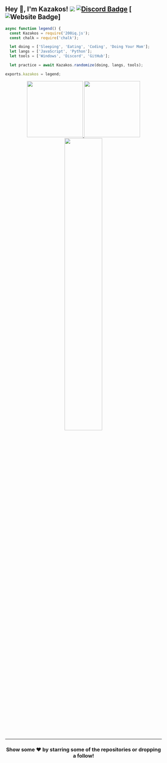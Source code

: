
## Hey 👋, I'm Kazakos! ![](https://komarev.com/ghpvc/?username=Kazakos-OG&label=Views&color=lightgrey&style=flat) [![Discord Badge](https://img.shields.io/badge/-Discord-9B9B9B?style=flat-square&logo=Discord&logoColor=white)](https://discord.gg/3gupybutVQ) [![Website Badge](https://img.shields.io/badge/Website-9B9B9B?style=flat-square&logo=google-chrome&logoColor=white)]

```js
async function legend() {
  const Kazakos = require('200iq.js');
  const chalk = require('chalk');

  let doing = ['Sleeping', 'Eating', 'Coding', 'Doing Your Mom'];
  let langs = ['JavaScript', 'Python'];
  let tools = ['Windows', 'Discord', 'GitHub'];

  let practice = await Kazakos.randomize(doing, langs, tools);

exports.kazakos = legend;
```

<p align="center">
<a href="https://github.com/Kazakos-OG">
  <img height="180em" src="https://github-readme-stats.vercel.app/api?username=Kazakos-OG&show_icons=true&title_color=5865F2&icon_color=5865F2&text_color=FFFFFF&bg_color=171B23&include_all_commits=true&count_private=true"/>
  <img height="180em" src="https://github-readme-stats.vercel.app/api/top-langs/?username=Kazakos-OG&layout=compact&langs_count=8&title_color=5865F2&icon_color=5865F2&text_color=FFFFFF&bg_color=171B23"/>
  <img width="49%" src="https://github-readme-streak-stats.herokuapp.com/?user=Kazakos-OG&fire=5865F2&fire=5865F2&currStreakNum=ffffff&sideLabels=5865F2&currStreakLabel=5865F2&stroke=5865F2&sideNums=ffffff&dates=ffffff&border=ffffff&text_color=FFFFFF&background=171B23" /></a>
</a>
</p>

---

<h3 align=center>Show some ❤️ by starring some of the repositories or dropping a follow!</h3>

